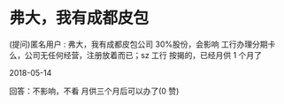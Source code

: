 # 弗大，我有成都皮包

(提问)匿名用户 : 弗大，我有成都皮包公司 30%股份，会影响 工行办理分期卡么，公司无任何经营，注册放着而已；sz 工行 按揭的，已经月供 1 个月了

2018-05-14

回答：不影响，不看 月供三个月后可以办了(0 赞)